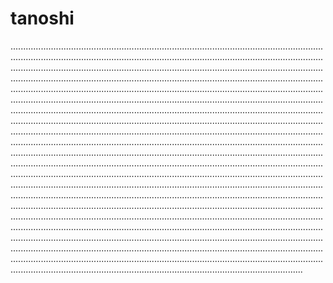 # tanoshi
................................................................................................................................................................................................................................................................................................................................................................................................................................................................................................................................................................................................................................................................................................................................................................................................................................................................................................................................................................................................................................................................................................................................................................................................................................................................................................................................................................................................................................................................................................................................................................................................................................................................................................................................................................................................................................................................................................................................................................................................................................................................................................................................................................................................................................................................................................................................................................................................................................................................................................................................................................................................................................................................................................................................................................................................................................